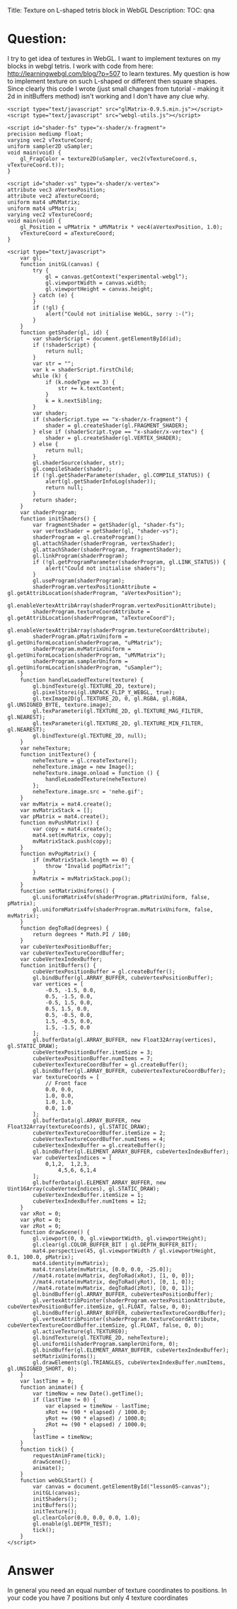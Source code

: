 Title: Texture on L-shaped tetris block in WebGL
Description:
TOC: qna

# Question:

I try to get idea of textures in WebGL. I want to implement textures on my blocks in webgl tetris. I work with code from here: http://learningwebgl.com/blog/?p=507 to learn textures. My question is how to implement texture on such L-shaped or different then square shapes. Since clearly this code I wrote (just small changes from tutorial - making it 2d in initBuffers method) isn't working and I don't have any clue why.

    <script type="text/javascript" src="glMatrix-0.9.5.min.js"></script>
    <script type="text/javascript" src="webgl-utils.js"></script>

    <script id="shader-fs" type="x-shader/x-fragment">
    precision mediump float;
    varying vec2 vTextureCoord;
    uniform sampler2D uSampler;
    void main(void) {
        gl_FragColor = texture2D(uSampler, vec2(vTextureCoord.s, vTextureCoord.t));
    }
</script>

    <script id="shader-vs" type="x-shader/x-vertex">
    attribute vec3 aVertexPosition;
    attribute vec2 aTextureCoord;
    uniform mat4 uMVMatrix;
    uniform mat4 uPMatrix;
    varying vec2 vTextureCoord;
    void main(void) {
        gl_Position = uPMatrix * uMVMatrix * vec4(aVertexPosition, 1.0);
        vTextureCoord = aTextureCoord;
    }
</script>


    <script type="text/javascript">
        var gl;
        function initGL(canvas) {
            try {
                gl = canvas.getContext("experimental-webgl");
                gl.viewportWidth = canvas.width;
                gl.viewportHeight = canvas.height;
            } catch (e) {
            }
            if (!gl) {
                alert("Could not initialise WebGL, sorry :-(");
            }
        }
        function getShader(gl, id) {
            var shaderScript = document.getElementById(id);
            if (!shaderScript) {
                return null;
            }
            var str = "";
            var k = shaderScript.firstChild;
            while (k) {
                if (k.nodeType == 3) {
                    str += k.textContent;
                }
                k = k.nextSibling;
            }
            var shader;
            if (shaderScript.type == "x-shader/x-fragment") {
                shader = gl.createShader(gl.FRAGMENT_SHADER);
            } else if (shaderScript.type == "x-shader/x-vertex") {
                shader = gl.createShader(gl.VERTEX_SHADER);
            } else {
                return null;
            }
            gl.shaderSource(shader, str);
            gl.compileShader(shader);
            if (!gl.getShaderParameter(shader, gl.COMPILE_STATUS)) {
                alert(gl.getShaderInfoLog(shader));
                return null;
            }
            return shader;
        }
        var shaderProgram;
        function initShaders() {
            var fragmentShader = getShader(gl, "shader-fs");
            var vertexShader = getShader(gl, "shader-vs");
            shaderProgram = gl.createProgram();
            gl.attachShader(shaderProgram, vertexShader);
            gl.attachShader(shaderProgram, fragmentShader);
            gl.linkProgram(shaderProgram);
            if (!gl.getProgramParameter(shaderProgram, gl.LINK_STATUS)) {
                alert("Could not initialise shaders");
            }
            gl.useProgram(shaderProgram);
            shaderProgram.vertexPositionAttribute = gl.getAttribLocation(shaderProgram, "aVertexPosition");
            gl.enableVertexAttribArray(shaderProgram.vertexPositionAttribute);
            shaderProgram.textureCoordAttribute = gl.getAttribLocation(shaderProgram, "aTextureCoord");
            gl.enableVertexAttribArray(shaderProgram.textureCoordAttribute);
            shaderProgram.pMatrixUniform = gl.getUniformLocation(shaderProgram, "uPMatrix");
            shaderProgram.mvMatrixUniform = gl.getUniformLocation(shaderProgram, "uMVMatrix");
            shaderProgram.samplerUniform = gl.getUniformLocation(shaderProgram, "uSampler");
        }
        function handleLoadedTexture(texture) {
            gl.bindTexture(gl.TEXTURE_2D, texture);
            gl.pixelStorei(gl.UNPACK_FLIP_Y_WEBGL, true);
            gl.texImage2D(gl.TEXTURE_2D, 0, gl.RGBA, gl.RGBA, gl.UNSIGNED_BYTE, texture.image);
            gl.texParameteri(gl.TEXTURE_2D, gl.TEXTURE_MAG_FILTER, gl.NEAREST);
            gl.texParameteri(gl.TEXTURE_2D, gl.TEXTURE_MIN_FILTER, gl.NEAREST);
            gl.bindTexture(gl.TEXTURE_2D, null);
        }
        var neheTexture;
        function initTexture() {
            neheTexture = gl.createTexture();
            neheTexture.image = new Image();
            neheTexture.image.onload = function () {
                handleLoadedTexture(neheTexture)
            };
            neheTexture.image.src = 'nehe.gif';
        }
        var mvMatrix = mat4.create();
        var mvMatrixStack = [];
        var pMatrix = mat4.create();
        function mvPushMatrix() {
            var copy = mat4.create();
            mat4.set(mvMatrix, copy);
            mvMatrixStack.push(copy);
        }
        function mvPopMatrix() {
            if (mvMatrixStack.length == 0) {
                throw "Invalid popMatrix!";
            }
            mvMatrix = mvMatrixStack.pop();
        }
        function setMatrixUniforms() {
            gl.uniformMatrix4fv(shaderProgram.pMatrixUniform, false, pMatrix);
            gl.uniformMatrix4fv(shaderProgram.mvMatrixUniform, false, mvMatrix);
        }
        function degToRad(degrees) {
            return degrees * Math.PI / 180;
        }
        var cubeVertexPositionBuffer;
        var cubeVertexTextureCoordBuffer;
        var cubeVertexIndexBuffer;
        function initBuffers() {
            cubeVertexPositionBuffer = gl.createBuffer();
            gl.bindBuffer(gl.ARRAY_BUFFER, cubeVertexPositionBuffer);
            var vertices = [
                -0.5, -1.5, 0.0,
                0.5, -1.5, 0.0,
                -0.5, 1.5, 0.0,
                0.5, 1.5, 0.0,
                0.5, -0.5, 0.0,
                1.5, -0.5, 0.0,
                1.5, -1.5, 0.0
            ];
            gl.bufferData(gl.ARRAY_BUFFER, new Float32Array(vertices), gl.STATIC_DRAW);
            cubeVertexPositionBuffer.itemSize = 3;
            cubeVertexPositionBuffer.numItems = 7;
            cubeVertexTextureCoordBuffer = gl.createBuffer();
            gl.bindBuffer(gl.ARRAY_BUFFER, cubeVertexTextureCoordBuffer);
            var textureCoords = [
                // Front face
                0.0, 0.0,
                1.0, 0.0,
                1.0, 1.0,
                0.0, 1.0
            ];
            gl.bufferData(gl.ARRAY_BUFFER, new Float32Array(textureCoords), gl.STATIC_DRAW);
            cubeVertexTextureCoordBuffer.itemSize = 2;
            cubeVertexTextureCoordBuffer.numItems = 4;
            cubeVertexIndexBuffer = gl.createBuffer();
            gl.bindBuffer(gl.ELEMENT_ARRAY_BUFFER, cubeVertexIndexBuffer);
            var cubeVertexIndices = [
                0,1,2,  1,2,3,
                    4,5,6, 6,1,4
            ];
            gl.bufferData(gl.ELEMENT_ARRAY_BUFFER, new Uint16Array(cubeVertexIndices), gl.STATIC_DRAW);
            cubeVertexIndexBuffer.itemSize = 1;
            cubeVertexIndexBuffer.numItems = 12;
        }
        var xRot = 0;
        var yRot = 0;
        var zRot = 0;
        function drawScene() {
            gl.viewport(0, 0, gl.viewportWidth, gl.viewportHeight);
            gl.clear(gl.COLOR_BUFFER_BIT | gl.DEPTH_BUFFER_BIT);
            mat4.perspective(45, gl.viewportWidth / gl.viewportHeight, 0.1, 100.0, pMatrix);
            mat4.identity(mvMatrix);
            mat4.translate(mvMatrix, [0.0, 0.0, -25.0]);
            //mat4.rotate(mvMatrix, degToRad(xRot), [1, 0, 0]);
            //mat4.rotate(mvMatrix, degToRad(yRot), [0, 1, 0]);
            //mat4.rotate(mvMatrix, degToRad(zRot), [0, 0, 1]);
            gl.bindBuffer(gl.ARRAY_BUFFER, cubeVertexPositionBuffer);
            gl.vertexAttribPointer(shaderProgram.vertexPositionAttribute, cubeVertexPositionBuffer.itemSize, gl.FLOAT, false, 0, 0);
            gl.bindBuffer(gl.ARRAY_BUFFER, cubeVertexTextureCoordBuffer);
            gl.vertexAttribPointer(shaderProgram.textureCoordAttribute, cubeVertexTextureCoordBuffer.itemSize, gl.FLOAT, false, 0, 0);
            gl.activeTexture(gl.TEXTURE0);
            gl.bindTexture(gl.TEXTURE_2D, neheTexture);
            gl.uniform1i(shaderProgram.samplerUniform, 0);
            gl.bindBuffer(gl.ELEMENT_ARRAY_BUFFER, cubeVertexIndexBuffer);
            setMatrixUniforms();
            gl.drawElements(gl.TRIANGLES, cubeVertexIndexBuffer.numItems, gl.UNSIGNED_SHORT, 0);
        }
        var lastTime = 0;
        function animate() {
            var timeNow = new Date().getTime();
            if (lastTime != 0) {
                var elapsed = timeNow - lastTime;
                xRot += (90 * elapsed) / 1000.0;
                yRot += (90 * elapsed) / 1000.0;
                zRot += (90 * elapsed) / 1000.0;
            }
            lastTime = timeNow;
        }
        function tick() {
            requestAnimFrame(tick);
            drawScene();
            animate();
        }
        function webGLStart() {
            var canvas = document.getElementById("lesson05-canvas");
            initGL(canvas);
            initShaders();
            initBuffers();
            initTexture();
            gl.clearColor(0.0, 0.0, 0.0, 1.0);
            gl.enable(gl.DEPTH_TEST);
            tick();
        }
    </script>

# Answer

In general you need an equal number of texture coordinates to positions. In your code you have 7 positions but only 4 texture coordinates

